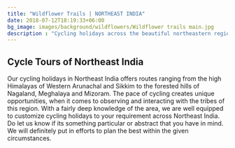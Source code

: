 ```yaml
---
title: "Wildflower Trails | NORTHEAST INDIA"
date: 2018-07-12T18:19:33+06:00
bg_image: images/background/wildflowers/Wildflower trails main.jpg
description : "Cycling holidays across the beautiful northeastern region of India"
---
```


## Cycle Tours of Northeast India

Our cycling holidays in Northeast India offers routes ranging from the high Himalayas of Western Arunachal and Sikkim to the forested hills of Nagaland, Meghalaya and Mizoram. The pace of cycling creates unique opportunities, when it comes to observing and interacting with the tribes of this region. With a fairly deep knowledge of the area, we are well equipped to customize cycling holidays to your requirement across Northeast India. Do let us know if its something particular or abstract that you have in mind. We will definitely put in efforts to plan the best within the given circumstances.